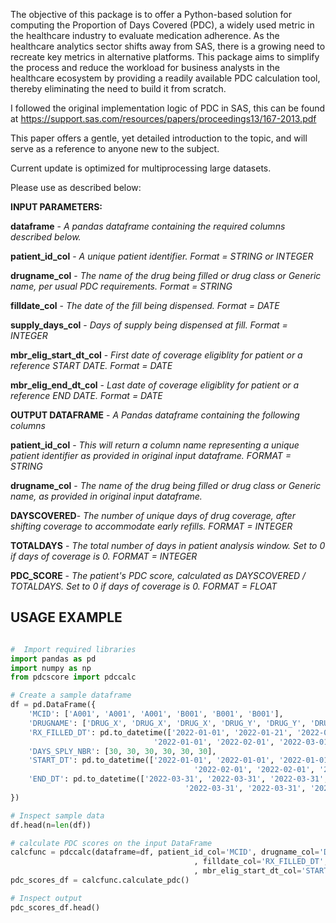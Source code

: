 The objective of this package is to offer a Python-based solution for computing the Proportion of Days Covered (PDC), a widely used metric in the healthcare industry to evaluate medication adherence. As the healthcare analytics sector shifts away from SAS, there is a growing need to recreate key metrics in alternative platforms. This package aims to simplify the process and reduce the workload for business analysts in the healthcare ecosystem by providing a readily available PDC calculation tool, thereby eliminating the need to build it from scratch.

I followed the original implementation logic of PDC in SAS, this can be found at https://support.sas.com/resources/papers/proceedings13/167-2013.pdf 

This paper offers a gentle, yet detailed introduction to the topic, and will serve as a reference to anyone new to the subject.

Current update is optimized for multiprocessing large datasets.

Please use as described below:

**INPUT PARAMETERS:**

**dataframe** - *A pandas dataframe containing the required columns described below.*

**patient_id_col** - *A unique patient identifier. Format = STRING or INTEGER*

**drugname_col** - *The name of the drug being filled or drug class or Generic name, per usual PDC requirements. Format = STRING*

**filldate_col** - *The date of the fill being dispensed. Format = DATE*

**supply_days_col** - *Days of supply being dispensed at fill. Format = INTEGER*

**mbr_elig_start_dt_col** - *First date of coverage eligiblity for patient or a reference START DATE. Format = DATE*

**mbr_elig_end_dt_col** - *Last date of coverage eligiblity for patient or a reference END DATE. Format = DATE*



**OUTPUT DATAFRAME** - *A Pandas dataframe containing the following columns*

**patient_id_col** - *This will return a column name representing a unique patient identifier as provided in original input dataframe. FORMAT = STRING*

**drugname_col** - *The name of the drug being filled or drug class or Generic name, as provided in original input dataframe.*

**DAYSCOVERED**- *The number of unique days of drug coverage, after shifting coverage to accommodate early refills. FORMAT = INTEGER*

**TOTALDAYS** - *The total number of days in patient analysis window. Set to 0 if days of coverage is 0. FORMAT = INTEGER*

**PDC_SCORE** - *The patient's PDC score, calculated as DAYSCOVERED / TOTALDAYS. Set to 0 if days of coverage is 0. FORMAT = FLOAT*



## USAGE EXAMPLE
```python

#  Import required libraries
import pandas as pd
import numpy as np
from pdcscore import pdccalc

# Create a sample dataframe
df = pd.DataFrame({
    'MCID': ['A001', 'A001', 'A001', 'B001', 'B001', 'B001'],
    'DRUGNAME': ['DRUG_X', 'DRUG_X', 'DRUG_X', 'DRUG_Y', 'DRUG_Y', 'DRUG_Y'],
    'RX_FILLED_DT': pd.to_datetime(['2022-01-01', '2022-01-21', '2022-03-20',
                                '2022-01-01', '2022-02-01', '2022-03-01']),
    'DAYS_SPLY_NBR': [30, 30, 30, 30, 30, 30],
    'START_DT': pd.to_datetime(['2022-01-01', '2022-01-01', '2022-01-01',
                                         '2022-02-01', '2022-02-01', '2022-02-01']),
    'END_DT': pd.to_datetime(['2022-03-31', '2022-03-31', '2022-03-31',
                                       '2022-03-31', '2022-03-31', '2022-03-31'])
})

# Inspect sample data
df.head(n=len(df))

# calculate PDC scores on the input DataFrame
calcfunc = pdccalc(dataframe=df, patient_id_col='MCID', drugname_col='DRUGNAME'
                                         , filldate_col='RX_FILLED_DT', supply_days_col='DAYS_SPLY_NBR'
                                         , mbr_elig_start_dt_col='START_DT', mbr_elig_end_dt_col='END_DT')
pdc_scores_df = calcfunc.calculate_pdc()

# Inspect output
pdc_scores_df.head()